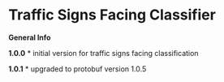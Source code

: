 # Traffic Signs Facing Classifier 

**General Info**

**1.0.0**
    * initial version for traffic signs facing classification
 
**1.0.1**
    * upgraded to protobuf version 1.0.5
